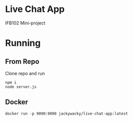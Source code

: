 # Live Chat App
IFB102 Mini-project

# Running
## From Repo
Clone repo and run
```
npm i
node server.js
```
## Docker
```
docker run -p 9090:9090 jackywacky/live-chat-app:latest
```
